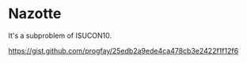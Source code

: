 # Nazotte

It's a subproblem of ISUCON10.

https://gist.github.com/progfay/25edb2a9ede4ca478cb3e2422f1f12f6
